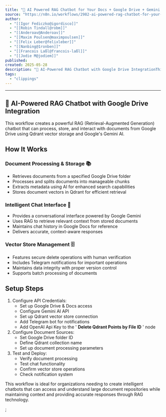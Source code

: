 ```yaml
---
title: "🤖 AI Powered RAG Chatbot for Your Docs + Google Drive + Gemini + Qdrant | n8n workflow template"
source: "https://n8n.io/workflows/2982-ai-powered-rag-chatbot-for-your-docs-google-drive-gemini-qdrant/"
author:
  - "[[Igor Fediczko@igordisco]]"
  - "[[Robin Tindall@robm]]"
  - "[[Anderoav@Anderoav]]"
  - "[[Maxim Poulsen@maximpoulsen]]"
  - "[[Felix Leber@felixleber]]"
  - "[[Nanbing@1ronben]]"
  - "[[Francois Laßl@francois-laßl]]"
  - "[[Jodie M@jodiem]]"
published:
created: 2025-05-28
description: "🤖 AI-Powered RAG Chatbot with Google Drive IntegrationThis workflow creates a powerful RAG (Retrieval-Augmented Generation) chatbot that can process, store, an"
tags:
  - "clippings"
---
```

---

## 🤖 AI-Powered RAG Chatbot with Google Drive Integration

This workflow creates a powerful RAG (Retrieval-Augmented Generation) chatbot that can process, store, and interact with documents from Google Drive using Qdrant vector storage and Google's Gemini AI.

## How It Works

### Document Processing & Storage 📚

- Retrieves documents from a specified Google Drive folder
- Processes and splits documents into manageable chunks
- Extracts metadata using AI for enhanced search capabilities
- Stores document vectors in Qdrant for efficient retrieval

### Intelligent Chat Interface 💬

- Provides a conversational interface powered by Google Gemini
- Uses RAG to retrieve relevant context from stored documents
- Maintains chat history in Google Docs for reference
- Delivers accurate, context-aware responses

### Vector Store Management 🗄️

- Features secure delete operations with human verification
- Includes Telegram notifications for important operations
- Maintains data integrity with proper version control
- Supports batch processing of documents

## Setup Steps

1. Configure API Credentials:
	- Set up Google Drive & Docs access
	- Configure Gemini AI API
	- Set up Qdrant vector store connection
	- Add Telegram bot for notifications
	- Add OpenAI Api Key to the ' **Delete Qdrant Points by File ID** ' node
2. Configure Document Sources:
	- Set Google Drive folder ID
	- Define Qdrant collection name
	- Set up document processing parameters
3. Test and Deploy:
	- Verify document processing
	- Test chat functionality
	- Confirm vector store operations
	- Check notification system

This workflow is ideal for organizations needing to create intelligent chatbots that can access and understand large document repositories while maintaining context and providing accurate responses through RAG technology.

;